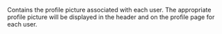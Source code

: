 Contains the profile picture associated with each user. The appropriate profile picture will be displayed in the header and on the profile page for each user.

